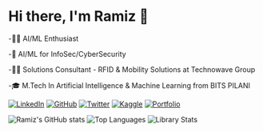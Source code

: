 # Hi there, I'm Ramiz 👋

-🧑‍💻 AI/ML Enthusiast

-🔐 AI/ML for InfoSec/CyberSecurity

-🧑‍💻 Solutions Consultant - RFID & Mobility Solutions at Technowave Group

-🎓 M.Tech In Artificial Intelligence & Machine Learning from BITS PILANI 

[![LinkedIn](https://img.shields.io/badge/LinkedIn-%230077B5.svg?logo=linkedin&logoColor=white)](https://linkedin.com/in/ramizpa)
[![GitHub](https://img.shields.io/badge/GitHub-%23121011.svg?logo=github&logoColor=white)](https://github.com/ramizpa)
[![Twitter](https://img.shields.io/badge/Twitter-%231DA1F2.svg?logo=twitter&logoColor=white)](https://twitter.com/ramizpa)
[![Kaggle](https://img.shields.io/badge/Kaggle-%2300C4B4.svg?logo=kaggle&logoColor=white)](https://kaggle.com/ramizpa)
[![Portfolio](https://img.shields.io/badge/Portfolio-%23FF5733.svg?logo=google-chrome&logoColor=white)](https://ramizpa.com)


![Ramiz's GitHub stats](https://github-readme-stats.vercel.app/api?username=ramizpa&show_icons=true&theme=radical)
![Top Languages](https://github-readme-stats.vercel.app/api/top-langs/?username=ramizpa&show_icons=true&theme=radical)
![Library Stats](https://quickchart.io/chart?bkg=black&c=%7Btype%3A'bar'%2Cdata%3A%7Blabels%3A%5B'Pandas'%2C'Streamlit'%2C'Joblib'%2C'scikit-learn'%2C'NumPy'%2C'Matplotlib'%2C'Huggingface'%2C'Seaborn'%2C'Tensorboard'%2C'Keras'%5D%2Cdatasets%3A%5B%7Blabel%3A'Usage%20(%)'%2Cdata%3A%5B9.09%2C9.09%2C5.45%2C5.45%2C3.64%2C3.64%2C1.82%2C1.82%2C1.82%2C1.82%5D%2CbackgroundColor%3A'rgba(75%2C192%2C192%2C0.7)'%7D%5D%7D%2Coptions%3A%7Bplugins%3A%7Blegend%3A%7Bdisplay%3Afalse%7D%7D%2Cscales%3A%7Bx%3A%7Bticks%3A%7Bcolor%3A'white'%7D%7D%2Cy%3A%7Bticks%3A%7Bcolor%3A'white'%7D%2CbeginAtZero%3Atrue%7D%7D%7D%7D)
